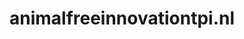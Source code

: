 ---
layout: post
title: "animalfreeinnovationtpi.nl"
internal_url: "/dutchgov/animalfreeinnovationtpi.nl.html"
subdomains_count: 4
all_subdomains_count: 4
urls_count: 4
ssl_rank: 100
http_rank: 70
url_link: /data/animalfreeinnovationtpi.nl/urls.txt
all_subdomains_link: /data/animalfreeinnovationtpi.nl/all_subdomains.txt
subdomains_link: /data/animalfreeinnovationtpi.nl/subdomains.txt
categories: dutchgov
---
